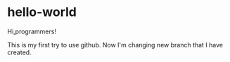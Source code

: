# hello-world
Hi,programmers!

This is my first try to use github.
Now I'm changing new branch that I have created.
